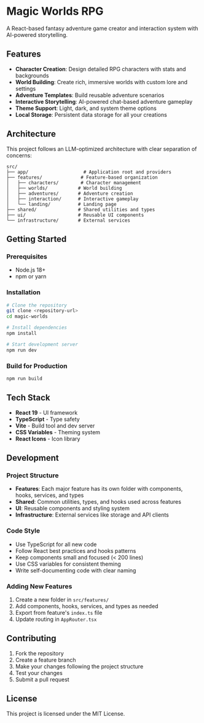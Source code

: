 # Magic Worlds RPG

A React-based fantasy adventure game creator and interaction system with AI-powered storytelling.

## Features

- **Character Creation**: Design detailed RPG characters with stats and backgrounds
- **World Building**: Create rich, immersive worlds with custom lore and settings  
- **Adventure Templates**: Build reusable adventure scenarios
- **Interactive Storytelling**: AI-powered chat-based adventure gameplay
- **Theme Support**: Light, dark, and system theme options
- **Local Storage**: Persistent data storage for all your creations

## Architecture

This project follows an LLM-optimized architecture with clear separation of concerns:

```
src/
├── app/                    # Application root and providers
├── features/              # Feature-based organization
│   ├── characters/        # Character management
│   ├── worlds/           # World building
│   ├── adventures/       # Adventure creation
│   ├── interaction/      # Interactive gameplay
│   └── landing/          # Landing page
├── shared/               # Shared utilities and types
├── ui/                   # Reusable UI components
└── infrastructure/       # External services
```

## Getting Started

### Prerequisites
- Node.js 18+
- npm or yarn

### Installation

```bash
# Clone the repository
git clone <repository-url>
cd magic-worlds

# Install dependencies
npm install

# Start development server
npm run dev
```

### Build for Production

```bash
npm run build
```

## Tech Stack

- **React 19** - UI framework
- **TypeScript** - Type safety
- **Vite** - Build tool and dev server
- **CSS Variables** - Theming system
- **React Icons** - Icon library

## Development

### Project Structure

- **Features**: Each major feature has its own folder with components, hooks, services, and types
- **Shared**: Common utilities, types, and hooks used across features
- **UI**: Reusable components and styling system
- **Infrastructure**: External services like storage and API clients

### Code Style

- Use TypeScript for all new code
- Follow React best practices and hooks patterns
- Keep components small and focused (< 200 lines)
- Use CSS variables for consistent theming
- Write self-documenting code with clear naming

### Adding New Features

1. Create a new folder in `src/features/`
2. Add components, hooks, services, and types as needed
3. Export from feature's `index.ts` file
4. Update routing in `AppRouter.tsx`

## Contributing

1. Fork the repository
2. Create a feature branch
3. Make your changes following the project structure
4. Test your changes
5. Submit a pull request

## License

This project is licensed under the MIT License.
